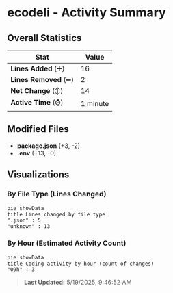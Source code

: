 # ecodeli - Activity Summary 

## Overall Statistics

| Stat                   | Value                                                             |
| ---------------------- | ----------------------------------------------------------------- |
| **Lines Added** (➕)   | 16                                          |
| **Lines Removed** (➖) | 2                                        |
| **Net Change** (↕)    | 14                |
| **Active Time** (⌚)   | 1 minute |


## Modified Files
- **package.json** (+3, -2)
- **.env** (+13, -0)

## Visualizations

### By File Type (Lines Changed)

```mermaid
pie showData
title Lines changed by file type
".json" : 5
"unknown" : 13
```

### By Hour (Estimated Activity Count)

```mermaid
pie showData
title Coding activity by hour (count of changes)
"09h" : 3
```


> **Last Updated:** 5/19/2025, 9:46:52 AM